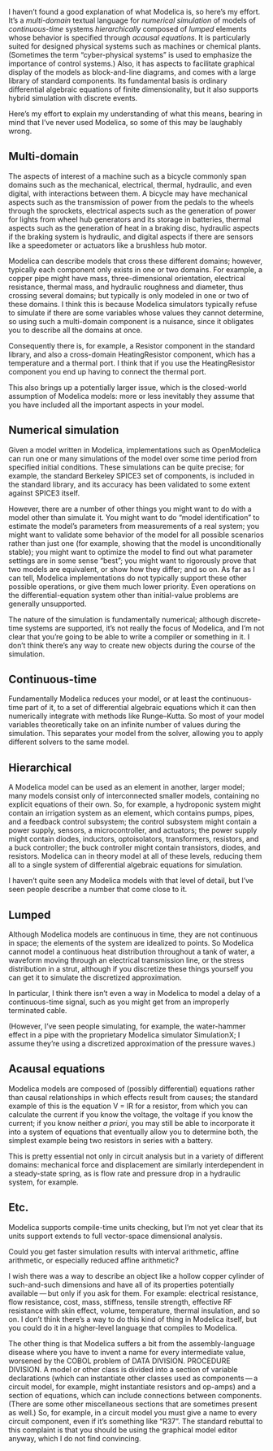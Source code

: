 I haven’t found a good explanation of what Modelica is, so here’s my
effort.  It’s a *multi-domain* textual language for *numerical
simulation* of models of *continuous-time* systems *hierarchically*
composed of *lumped* elements whose behavior is specified through
*acausal equations*.  It is particularly suited for designed physical
systems such as machines or chemical plants.  (Sometimes the term
“cyber-physical systems” is used to emphasize the importance of
control systems.)  Also, it has aspects to facilitate graphical
display of the models as block-and-line diagrams, and comes with a
large library of standard components.  Its fundamental basis is
ordinary differential algebraic equations of finite dimensionality,
but it also supports hybrid simulation with discrete events.

Here’s my effort to explain my understanding of what this means,
bearing in mind that I’ve never used Modelica, so some of this may be
laughably wrong.

Multi-domain
------------

The aspects of interest of a machine such as a bicycle commonly span
domains such as the mechanical, electrical, thermal, hydraulic, and
even digital, with interactions between them.  A bicycle may have
mechanical aspects such as the transmission of power from the pedals
to the wheels through the sprockets, electrical aspects such as the
generation of power for lights from wheel hub generators and its
storage in batteries, thermal aspects such as the generation of heat
in a braking disc, hydraulic aspects if the braking system is
hydraulic, and digital aspects if there are sensors like a speedometer
or actuators like a brushless hub motor.

Modelica can describe models that cross these different domains;
however, typically each component only exists in one or two domains.
For example, a copper pipe might have mass, three-dimensional
orientation, electrical resistance, thermal mass, and hydraulic
roughness and diameter, thus crossing several domains; but typically
is only modeled in one or two of these domains.  I think this is
because Modelica simulators typically refuse to simulate if there are
some variables whose values they cannot determine, so using such a
multi-domain component is a nuisance, since it obligates you to
describe all the domains at once.

Consequently there is, for example, a Resistor component in the
standard library, and also a cross-domain HeatingResistor component,
which has a temperature and a thermal port.  I think that if you use
the HeatingResistor component you end up having to connect the thermal
port.

This also brings up a potentially larger issue, which is the
closed-world assumption of Modelica models: more or less inevitably
they assume that you have included all the important aspects in your
model.

Numerical simulation
--------------------

Given a model written in Modelica, implementations such as
OpenModelica can run one or many simulations of the model over some
time period from specified initial conditions.  These simulations can
be quite precise; for example, the standard Berkeley SPICE3 set of
components, is included in the standard library, and its accuracy has
been validated to some extent against SPICE3 itself.

However, there are a number of other things you might want to do with
a model other than simulate it.  You might want to do “model
identification” to estimate the model’s parameters from measurements
of a real system; you might want to validate some behavior of the
model for all possible scenarios rather than just one (for example,
showing that the model is unconditionally stable); you might want to
optimize the model to find out what parameter settings are in some
sense “best”; you might want to rigorously prove that two models are
equivalent, or show how they differ; and so on.  As far as I can tell,
Modelica implementations do not typically support these other possible
operations, or give them much lower priority.  Even operations on the
differential-equation system other than initial-value problems are
generally unsupported.

The nature of the simulation is fundamentally numerical; although
discrete-time systems are supported, it’s not really the focus of
Modelica, and I’m not clear that you’re going to be able to write a
compiler or something in it.  I don’t think there’s any way to create
new objects during the course of the simulation.

Continuous-time
----------------

Fundamentally Modelica reduces your model, or at least the
continuous-time part of it, to a set of differential algebraic
equations which it can then numerically integrate with methods like
Runge–Kutta.  So most of your model variables theoretically take on
an infinite number of values during the simulation.  This separates
your model from the solver, allowing you to apply different solvers to
the same model.

Hierarchical
------------

A Modelica model can be used as an element in another, larger model;
many models consist only of interconnected smaller models, containing
no explicit equations of their own.  So, for example, a hydroponic
system might contain an irrigation system as an element, which
contains pumps, pipes, and a feedback control subsystem; the control
subsystem might contain a power supply, sensors, a microcontroller,
and actuators; the power supply might contain diodes, inductors,
optoisolators, transformers, resistors, and a buck controller; the
buck controller might contain transistors, diodes, and resistors.
Modelica can in theory model at all of these levels, reducing them all
to a single system of differential algebraic equations for simulation.

I haven’t quite seen any Modelica models with that level of detail,
but I’ve seen people describe a number that come close to it.

Lumped
------

Although Modelica models are continuous in time, they are not
continuous in space; the elements of the system are idealized to
points.  So Modelica cannot model a continuous heat distribution
throughout a tank of water, a waveform moving through an electrical
transmission line, or the stress distribution in a strut, although if
you discretize these things yourself you can get it to simulate the
discretized approximation.

In particular, I think there isn’t even a way in Modelica to model a
delay of a continuous-time signal, such as you might get from an
improperly terminated cable.

(However, I’ve seen people simulating, for example, the water-hammer
effect in a pipe with the proprietary Modelica simulator SimulationX;
I assume they’re using a discretized approximation of the pressure
waves.)

Acausal equations
-----------------

Modelica models are composed of (possibly differential) equations
rather than causal relationships in which effects result from causes;
the standard example of this is the equation V = IR for a resistor,
from which you can calculate the current if you know the voltage, the
voltage if you know the current; if you know neither *a priori*, you
may still be able to incorporate it into a system of equations that
eventually allow you to determine both, the simplest example being two
resistors in series with a battery.

This is pretty essential not only in circuit analysis but in a variety
of different domains: mechanical force and displacement are similarly
interdependent in a steady-state spring, as is flow rate and pressure
drop in a hydraulic system, for example.

Etc.
----

Modelica supports compile-time units checking, but I’m not yet clear
that its units support extends to full vector-space dimensional
analysis.

Could you get faster simulation results with interval arithmetic,
affine arithmetic, or especially reduced affine arithmetic?

I wish there was a way to describe an object like a hollow copper
cylinder of such-and-such dimensions and have all of its properties
potentially available — but only if you ask for them.  For example:
electrical resistance, flow resistance, cost, mass, stiffness, tensile
strength, effective RF resistance with skin effect, volume,
temperature, thermal insulation, and so on.  I don’t think there’s a
way to do this kind of thing in Modelica itself, but you could do it
in a higher-level language that compiles to Modelica.

The other thing is that Modelica suffers a bit from the
assembly-language disease where you have to invent a name for every
intermediate value, worsened by the COBOL problem of DATA
DIVISION. PROCEDURE DIVISION.  A model or other class is divided into
a section of variable declarations (which can instantiate other
classes used as components — a circuit model, for example, might
instantiate resistors and op-amps) and a section of equations, which
can include connections between components.  (There are some other
miscellaneous sections that are sometimes present as well.)  So, for
example, in a circuit model you must give a name to every circuit
component, even if it’s something like “R37”.  The standard rebuttal
to this complaint is that you should be using the graphical model
editor anyway, which I do not find convincing.
